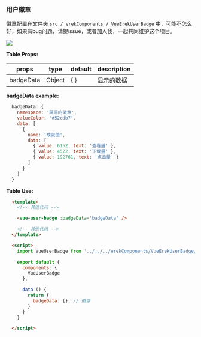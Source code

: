 ### 用户徽章
徽章配置在文件夹 `src / erekComponents / VueErekUserBadge` 中，可能不怎么好，如果有bug问题，请提issue，或者加入我，一起共同维护这个项目。

<img src='https://github.com/PDKSophia/erek-resume-manage/raw/master/image/docs/docs-badge-1.png'>

<strong>Table Props: </strong>

props | type | default | description
---|---|---|---
badgeData | Object | { } | 显示的数据

<strong>badgeData example: </strong>
```javascript
  badgeData: {
    namespace: '获得的徽章',
    valueColor: '#52cdb7',
    data: [
      {
        name: '成就值',
        data: [
          { value: 6152, text: '查看量' },
          { value: 4522, text: '下载量' },
          { value: 192761, text: '点击量' }
        ]
      }
    ]
  }
```

<strong>Table Use: </strong>

```html
  <template>
    <!-- 其他代码 -->

    <vue-user-badge :badgeData='badgeData' />

    <!-- 其他代码 -->
  </template>

  <script>
    import VueUserBadge from '../../../erekComponents/VueErekUserBadge/vue-user-badge.vue'

    export default {
      components: {
        VueUserBadge
      },

      data () {
        return {
          badgeData: {}, // 徽章  
        }  
      }
    }

  </script>
```
